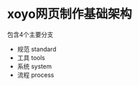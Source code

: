 ﻿
﻿xoyo网页制作基础架构
============================

包含4个主要分支

* 规范 standard
* 工具 tools
* 系统 system
* 流程 process